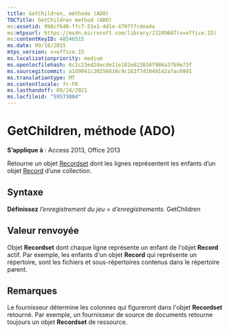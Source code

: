 ```yaml
---
title: GetChildren, méthode (ADO)
TOCTitle: GetChildren method (ADO)
ms:assetid: 998cf640-ffc7-51e1-4d1e-4797f7cdea4a
ms:mtpsurl: https://msdn.microsoft.com/library/JJ249687(v=office.15)
ms:contentKeyID: 48546515
ms.date: 09/18/2015
mtps_version: v=office.15
ms.localizationpriority: medium
ms.openlocfilehash: 6c2c23ed24ecde11e182e623834f986a37b9e73f
ms.sourcegitcommit: a1d9041c20256616c9c183f7d1049142a7ac6991
ms.translationtype: MT
ms.contentlocale: fr-FR
ms.lasthandoff: 09/24/2021
ms.locfileid: "59573004"
---
```

# <a name="getchildren-method-ado"></a>GetChildren, méthode (ADO)


**S’applique à** : Access 2013, Office 2013


Retourne un objet [Recordset](recordset-object-ado.md) dont les lignes représentent les enfants d’un objet [Record](record-object-ado.md) d’une collection.

## <a name="syntax"></a>Syntaxe

**Définissez** *l’enregistrement du jeu*  =  *d’enregistrements.* GetChildren

## <a name="return-value"></a>Valeur renvoyée

Objet **Recordset** dont chaque ligne représente un enfant de l'objet **Record** actif. Par exemple, les enfants d'un objet **Record** qui représente un répertoire, sont les fichiers et sous-répertoires contenus dans le répertoire parent.

## <a name="remarks"></a>Remarques

Le fournisseur détermine les colonnes qui figureront dans l'objet **Recordset** retourné. Par exemple, un fournisseur de source de documents retourne toujours un objet **Recordset** de ressource.

